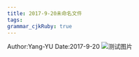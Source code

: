 ```yaml
---
title: 2017-9-20未命名文件 
tags: 
grammar_cjkRuby: true
---
```

Author:Yang-YU
Date:2017-9-20
![测试图片](/qq头像.jpg)


